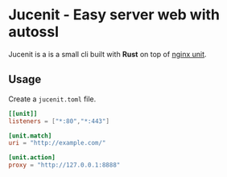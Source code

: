 # Jucenit - Easy server web with autossl

Jucenit is a is a small cli built with **Rust** on top of
[nginx unit](https://github.com/nginx/unit).

## Usage

Create a `jucenit.toml` file.

```toml
[[unit]]
listeners = ["*:80","*:443"]

[unit.match]
uri = "http://example.com/"

[unit.action]
proxy = "http://127.0.0.1:8888"
```
